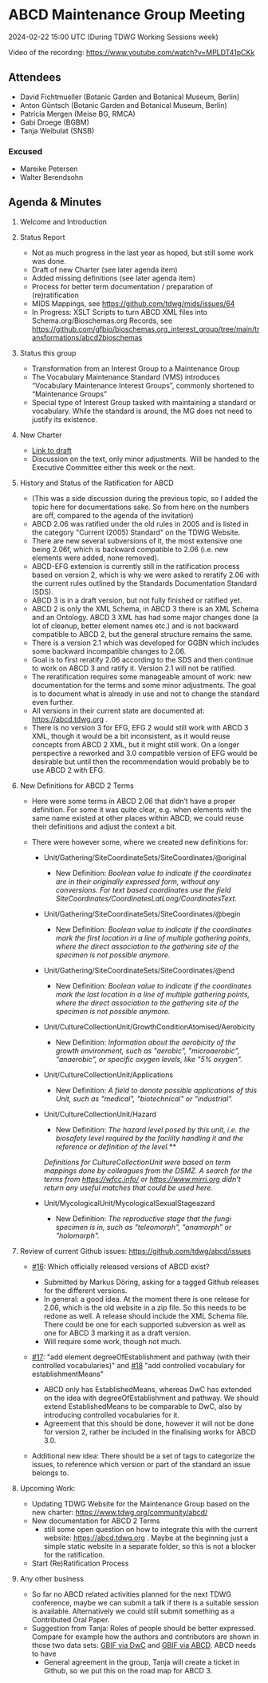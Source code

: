 # ABCD Maintenance Group Meeting 

2024-02-22 15:00 UTC (During TDWG Working Sessions week)

Video of the recording: https://www.youtube.com/watch?v=MPLDT41pCKk


## Attendees 

- David Fichtmueller (Botanic Garden and Botanical Museum, Berlin)
- Anton Güntsch (Botanic Garden and Botanical Museum, Berlin)
- Patricia Mergen (Meise BG, RMCA)
- Gabi Droege (BGBM)
- Tanja Weibulat (SNSB)


### Excused

- Mareike Petersen
- Walter Berendsohn


## Agenda & Minutes

1. Welcome and Introduction

2. Status Report

	- Not as much progress in the last year as hoped, but still some work was done.
	- Draft of new Charter (see later agenda item)
	- Added missing definitions (see later agenda item)
	- Process for better term documentation / preparation of (re)ratification
	- MIDS Mappings, see https://github.com/tdwg/mids/issues/64 
	- In Progress: XSLT Scripts to turn ABCD XML files into Schema.org/Bioschemas.org Records, see https://github.com/gfbio/bioschemas.org_interest_group/tree/main/transformations/abcd2bioschemas 

3. Status this group

	- Transformation from an Interest Group to a Maintenance Group
	- The Vocabulary Maintenance Standard (VMS) introduces “Vocabulary Maintenance Interest Groups”, commonly shortened to “Maintenance Groups”
	- Special type of Interest Group tasked with maintaining a standard or vocabulary. While the standard is around, the MG does not need to justify its existence. 

4. New Charter

   - [Link to draft](https://docs.google.com/document/d/17Xjtkuo-63ThlCkeab6hNSOtcTW1WOTEzGLV_8RvKYo/edit#)
   - Discussion on the text, only minor adjustments. Will be handed to the Executive Committee either this week or the next. 
   
5. History and Status of the Ratification for ABCD
   - (This was a side discussion during the previous topic, so I added the topic here for documentations sake. So from here on the numbers are off, compared to the agenda of the invitation)
   - ABCD 2.06 was ratified under the old rules in 2005 and is listed in the category "Current (2005) Standard" on the TDWG Website.
   - There are new several subversions of it, the most extensive one being 2.06f, which is backward compatible to 2.06 (i.e. new elements were added, none removed). 
   - ABCD-EFG extension is currently still in the ratification process based on version 2, which is why we were asked to reratify 2.06 with the current rules outlined by the Standards Documentation Standard (SDS).
   - ABCD 3 is in a draft version, but not fully finished or ratified yet. 
   - ABCD 2 is only the XML Schema, in ABCD 3 there is an XML Schema and an Ontology. ABCD 3 XML has had some major changes done (a lot of cleanup, better element names etc.) and is not backward compatible to ABCD 2, but the general structure remains the same.
   - There is a version 2.1 which was developed for GGBN which includes some backward incompatible changes to 2.06. 
   - Goal is to first reratify 2.06 according to the SDS and then continue to work on ABCD 3 and ratify it. Version 2.1 will not be ratified. 
   - The reratification requires some manageable amount of work: new documentation for the terms and some minor adjustments. The goal is to document what is already in use and not to change the standard even further. 
   - All versions in their current state are documented at: https://abcd.tdwg.org .
   - There is no version 3 for EFG, EFG 2 would still work with ABCD 3 XML, though it would be a bit inconsistent, as it would reuse concepts from ABCD 2 XML, but it might still work. On a longer perspective a reworked and 3.0 compatible version of EFG would be desirable but until then the recommendation would probably be to use ABCD 2 with EFG. 

6. New Definitions for ABCD 2 Terms

   - Here were some terms in ABCD 2.06 that didn’t have a proper definition. For some it was quite clear, e.g. when elements with the same name existed at other places within ABCD, we could reuse their definitions and adjust the context a bit. 
   - There were however some, where we created new definitions for:  

      - Unit/Gathering/SiteCoordinateSets/SiteCoordinates/@original
		- New Definition: *Boolean value to indicate if the coordinates are in their originally expressed form, without any conversions. For text based coordinates use the field SiteCoordinates/CoordinatesLatLong/CoordinatesText.*
      - Unit/Gathering/SiteCoordinateSets/SiteCoordinates/@begin
		- New Definition: *Boolean value to indicate if the coordinates mark the first location in a line of multiple gathering points, where the direct association to the gathering site of the specimen is not possible anymore.*
      - Unit/Gathering/SiteCoordinateSets/SiteCoordinates/@end
		- New Definition: *Boolean value to indicate if the coordinates mark the last location in a line of multiple gathering points, where the direct association to the gathering site of the specimen is not possible anymore.*

      - Unit/CultureCollectionUnit/GrowthConditionAtomised/Aerobicity
		- New Definition: *Information about the aerobicity of the growth environment, such as "aerobic", "microaerobic", "anaerobic", or specific oxygen levels, like "5% oxygen".*
      - Unit/CultureCollectionUnit/Applications
		- New Definition: *A field to denote possible applications of this Unit, such as "medical", "biotechnical" or "industrial".*
      - Unit/CultureCollectionUnit/Hazard
		- New Definition: *The hazard level posed by this unit, i.e. the biosafety level required by the facility handling it and the reference or definition of the level.***

        *Definitions for CultureCollectionUnit were based on term mappings done by colleagues from the DSMZ. A search for the terms from https://wfcc.info/ or https://www.mirri.org didn't return any useful matches that could be used here.*

      - Unit/MycologicalUnit/MycologicalSexualStageazard
		- New Definition: *The reproductive stage that the fungi specimen is in, such as "teleomorph", "anamorph" or  "holomorph".*

7. Review of current Github issues: <https://github.com/tdwg/abcd/issues> 

   - [#16](https://github.com/tdwg/abcd/issues/16): Which officially released versions of ABCD exist?
      - Submitted by Markus Döring, asking for a tagged Github releases for the different versions. 
	  - In general: a good idea. At the moment there is one release for 2.06, which is the old website in a zip file. So this needs to be redone as well. A release should include the XML Schema file. There could be one for each supported subversion as well as one for ABCD 3 marking it as a draft version.
	  - Will require some work, though not much. 
	  
   - [#17](https://github.com/tdwg/abcd/issues/17): "add element degreeOfEstablishment and pathway (with their controlled vocabularies)" and [#18](https://github.com/tdwg/abcd/issues/18) "add controlled vocabulary for establishmentMeans"
	  - ABCD only has EstablishedMeans, whereas DwC has extended on the idea with degreeOfEstablishment and pathway. We should extend EstablishedMeans to be comparable to DwC, also by introducing controlled vocabularies for it. 
	  - Agreement that this should be done, however it will not be done for version 2, rather be included in the finalising works for ABCD 3.0. 
	  
   - Additional new idea: There should be a set of tags to categorize the issues, to reference which version or part of the standard an issue belongs to.
   
8. Upcoming Work:
   - Updating TDWG Website for the Maintenance Group based on the new charter: https://www.tdwg.org/community/abcd/ 
   - New documentation for ABCD 2 Terms
      - still some open question on how to integrate this with the current website: https://abcd.tdwg.org . Maybe at the beginning just a simple static website in a separate folder, so this is not a blocker for the ratification. 
   - Start (Re)Ratification Process


9. Any other business
   - So far no ABCD related activities planned for the next TDWG conference, maybe we can submit a talk if there is a suitable session is available. Alternatively we could still submit something as a Contributed Oral Paper. 
   - Suggestion from Tanja: Roles of people should be better expressed. Compare for example how the authors and contributors are shown in those two data sets: [GBIF via DwC](https://www.gbif.org/dataset/688ff587-af92-4f7b-82b5-3ee565afa025) and [GBIF via ABCD](https://www.gbif.org/dataset/cd9570ce-b6ed-4dba-9654-6582add155ef). ABCD needs to have 
      - General agreement in the group, Tanja will create a ticket in Github, so we put this on the road map for ABCD 3. 
